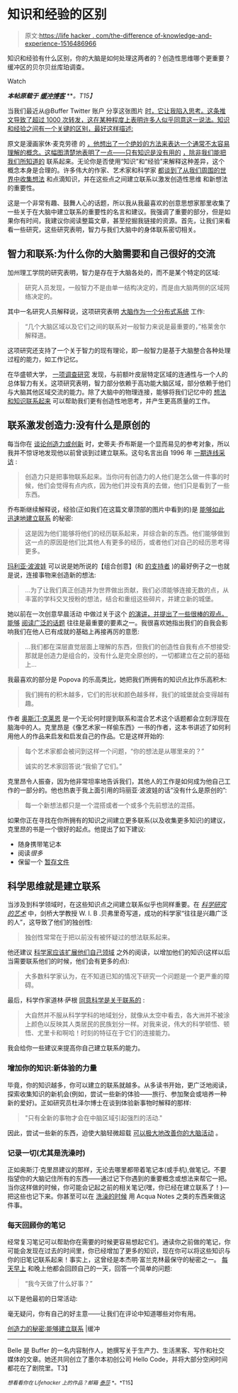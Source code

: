 # 知识和经验的区别

> 原文:[https://life hacker . com/the-difference of-knowledge-and-experience-1516486966](https://lifehacker.com/the-difference-between-knowledge-and-experience-1516486966)

知识和经验有什么区别，你的大脑是如何处理这两者的？创造性思维哪个更重要？缓冲区的贝尔贝丝库珀调查。

Watch

***本帖原载于*** [***缓冲博客***](http://blog.bufferapp.com/connections-in-the-brain-understanding-creativity-and-intelligenceconnections) ***。*T15】**

当我们最近从@Buffer Twitter 账户 分享这张图片 [时，它让我陷入思考。这条推文导致了超过 1000 次转发，这在某种程度上表明许多人似乎同意这一说法。知识和经验之间有一个关键的区别，最好这样描述:](https://twitter.com/buffer/status/423592231371833345/photo/1)

原文是漫画家休·麦克劳德 的 [，他想出了一个绝妙的方法来表达一个通常不太容易理解的概念。这幅图清楚地表明了一点——只有知识是没有用的](https://twitter.com/gapingvoid/statuses/423952995240648704) [，除非我们能把我们所知道的](http://blog.bufferapp.com/why-we-have-our-best-ideas-in-the-shower-the-science-of-creativity) 联系起来。无论你是否使用“知识”和“经验”来解释这种差异，这个概念本身是合理的。许多伟大的作家、艺术家和科学家 [都谈到了从我们周围的世界中收集想法](http://blog.bufferapp.com/the-daily-routines-of-famous-entrepreneurs-and-how-to-design-your-own-master-routine) 和点滴知识，并在这些点之间建立联系以激发创造性思维 和新想法的重要性。

这是一个非常有趣、鼓舞人心的话题，所以我从我最喜欢的创意思想家那里收集了一些关于在大脑中建立联系的重要性的名言和建议。我强调了重要的部分，但是如果你有时间，我建议你阅读整篇文章，甚至挖掘我链接的资源。首先，让我们来看看一些研究，这些研究表明，智力与我们大脑中的身体联系密切相关。

## 智力和联系:为什么你的大脑需要和自己很好的交流

加州理工学院的研究表明，智力是存在于大脑各处的，而不是某个特定的区域:

> 研究人员发现，一般智力不是由单一结构决定的，而是由大脑两侧的区域网络决定的。

其中一名研究人员解释说，这项研究表明 [大脑作为一个分布式系统](http://blog.bufferapp.com/why-we-have-our-best-ideas-in-the-shower-the-science-of-creativity) 工作:

> “几个大脑区域以及它们之间的联系对一般智力来说是最重要的，”格莱舍尔解释道。

这项研究还支持了一个关于智力的现有理论，即一般智力是基于大脑整合各种处理过程的能力，如工作记忆。

在华盛顿大学， [一项调查研究](https://news.wustl.edu/news/Pages/24068.aspx) 发现，与前额叶皮层特定区域的连通性与一个人的总体智力有关。这项研究表明，智力部分依赖于高功能大脑区域，部分依赖于他们与大脑其他区域交流的能力。除了大脑中的物理连接，能够将我们记忆中的 [想法和知识联系起来](http://blog.bufferapp.com/how-to-never-forget-the-name-of-someone-you-just-met-the-science-of-memorization) 可以帮助我们更有创造性地思考，并产生更高质量的工作。

## 联系激发创造力:没有什么是原创的

每当你在 [谈论创造力或创新](http://blog.bufferapp.com/why-we-have-our-best-ideas-in-the-shower-the-science-of-creativity) 时，史蒂夫·乔布斯是一个显而易见的参考对象，所以我并不惊讶地发现他以前曾谈到过建立联系。这句名言出自 1996 年 [一期连线采访](http://www.brainpickings.org/index.php/2011/10/20/i-steve-steve-jobs-in-his-own-words/) :

> 创造力只是把事物联系起来。当你问有创造力的人他们是怎么做一件事的时候，他们会觉得有点内疚，因为他们并没有真的去做，他们只是看到了一些东西。

乔布斯继续解释说，经验(正如我们在这篇文章顶部的图片中看到的)是 [能够如此迅速地建立联系](http://blog.bufferapp.com/5-ways-to-be-a-better-reader-and-improve-your-writing-in-the-process) 的秘密:

> 这是因为他们能够将他们的经历联系起来，并综合新的东西。他们能够做到这一点的原因是他们比其他人有更多的经历，或者他们对自己的经历思考得更多。

[玛利亚·波波娃](https://lifehacker.com/im-maria-popova-and-this-is-how-i-work-5942623) 可以说是她所说的【组合创意】(和 [的支持者](http://www.brainpickings.org/index.php/2011/08/01/networked-knowledge-combinatorial-creativity/) )的最好例子之一也就是说，连接事物来创造新的想法:

> …为了让我们真正创造并为世界做出贡献，我们必须能够连接无数的点，从丰富的学科交叉授粉的想法，结合和重组这些碎片，并建立新的城堡。

她以前在一次创意早晨活动 中做过关于这个 [的演讲，并提出了一些很棒的观点。能够](http://www.brainpickings.org/index.php/2011/08/01/networked-knowledge-combinatorial-creativity/) [阅读广泛的话题](http://blog.bufferapp.com/5-ways-to-be-a-better-reader-and-improve-your-writing-in-the-process) 往往是最重要的要素之一。我很喜欢她指出我们的自我会影响我们在他人已有成就的基础上再接再厉的意愿:

> …我们都在深层直觉层面上理解的东西，但我们的创造性自我有点不想接受:那就是创造力是组合的，没有什么是完全原创的，一切都建立在之前的基础上…

我最喜欢的部分是 Popova 的乐高类比，她把我们所拥有的知识点比作乐高积木:

> 我们拥有的积木越多，它们的形状和颜色越多样，我们的城堡就会变得越有趣。

作者 [奥斯汀·克莱恩](https://lifehacker.com/steal-like-an-artist-and-relax-original-is-relative-5790337) 是一个无论何时提到联系和混合艺术这个话题都会立刻浮现在脑海中的人。克里昂是《像艺术家一样偷东西》一书的作者，这本书讲述了如何利用他人的作品来启发和启发自己的作品。它是这样开始的:

> 每个艺术家都会被问到这样一个问题，“你的想法是从哪里来的？”
> 
> 诚实的艺术家回答说:“我偷了它们。”

克里昂令人振奋，因为他非常坦率地告诉我们，其他人的工作是如何成为他自己工作的一部分的。他也热衷于我上面引用的玛丽亚·波波娃的话“没有什么是原创的”:

> 每一个新想法都只是一个混搭或者一个或多个先前想法的混搭。

如果你正在寻找在你所拥有的知识之间建立更多联系(以及收集更多知识)的建议，克里昂的书是一个很好的起点。他提出了如下建议:

*   随身携带笔记本
*   阅读*很多*
*   保留一个 [暂存文件](https://medium.com/the-writers-room/8d6e7df7ae58)

## 科学思维就是建立联系

当涉及到科学领域时，在这些知识点之间建立联系似乎也同样重要。在 [*科学研究的艺术*](http://www.brainpickings.org/index.php/2012/05/25/the-art-of-scientific-investigation-1/) 中，剑桥大学教授 W. I. B .贝弗里奇写道，成功的科学家“往往是兴趣广泛的人”，这导致了他们的独创性:

> 独创性常常在于把以前没有被怀疑过的想法联系起来。

他还建议 [科学家应该扩展他们自己领域](http://blog.bufferapp.com/5-ways-to-be-a-better-reader-and-improve-your-writing-in-the-process) 之外的阅读，以增加他们的知识(这样以后当需要联系他们的时候，他们会有更多的点):

> 大多数科学家认为，在不知道已知的情况下研究一个问题是一个更严重的障碍。

最后，科学作家道林·萨根 [同意科学是关于联系的](http://www.brainpickings.org/index.php/2013/04/30/dorion-sagan-cosmic-apprentice/) :

> 大自然并不服从科学学科的地域划分，就像从太空中看去，各大洲并不被涂上颜色以反映其人类居民的民族划分一样。对我来说，伟大的科学顿悟、顿悟、尤里卡和啊哈！时刻的特征在于它们的连接能力。

我会给你一些建议来提高你自己建立联系的能力。

### 增加你的知识:新体验的力量

毕竟，你的知识越多，你可以建立的联系就越多。从多读书开始，更广泛地阅读，探索收集知识的新机会(例如，尝试一些新的体验——旅行、参加聚会或培养一种新的爱好)。正如研究员杜泽尔博士在谈到体验新事物时解释的那样:

> "只有全新的事物才会在中脑区域引起强烈的活动."

因此，尝试一些新的东西，迫使大脑轻微超载 [可以极大地改善你的大脑活动](http://blog.bufferapp.com/novelty-and-the-brain-how-to-learn-more-and-improve-your-memory) 。

### 记录一切(尤其是洗澡时)

正如奥斯汀·克里昂建议的那样，无论去哪里都带着笔记本(或手机),做笔记。不要指望你的大脑记住所有的东西——通过记下你遇到的重要概念或想法来帮它一把。当你这样做的时候，你可能会记起之前的相关笔记(嘿，你已经在建立联系了！)—把这些也记下来。你甚至可以在 [洗澡的时候](https://lifehacker.com/science-explains-why-our-best-ideas-come-in-the-shower-5987858) 用 Acqua Notes 之类的东西来做这件事。

### 每天回顾你的笔记

经常复习笔记可以帮助你在需要的时候更容易想起它们。通读你之前做的笔记，你可能会发现在过去的时间里，你已经增加了更多的知识，现在你可以将这些知识与你的旧笔记联系起来！事实上，这曾经是本杰明·富兰克林最保守的秘密之一。 [每天早上](https://lifehacker.com/benjamin-franklins-best-productivity-tricks-637033563) 和晚上他都会回顾自己的一天，回答一个简单的问题:

> “我今天做了什么好事？”

以下是他最初的日常活动:

毫无疑问，你有自己的好主意——让我们在评论中知道哪些对你有用。

[创造力的秘密:能够建立联系](http://blog.bufferapp.com/connections-in-the-brain-understanding-creativity-and-intelligenceconnections) |缓冲

* * *

Belle 是 Buffer 的一名内容制作人，她撰写关于生产力、生活黑客、写作和社交媒体的文章。她还共同创立了墨尔本初创公司 Hello Code，并将大部分空闲时间都花在了剧院里。T3】

<small>*想看看你在 Lifehacker 上的作品？邮箱*</small> [<small>*泰莎*</small>](https://mail.google.com/mail/?view=cm&fs=1&tf=1&to=tessa@lifehacker.com) <small>*。*T15】</small>